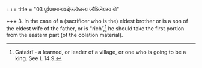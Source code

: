 +++
title = "03 पूर्वप्रथमान्यवद्येज्ज्येष्ठस्य ज्यैष्ठिनेयस्य यो"

+++
3. In the case of a (sacrificer who is the) eldest brother or is a son of the eldest wife of the father, or is "rich”,[^1] he should take the first portion from the eastern part (of the oblation material).  

[^1]: Gataśrī - a learned, or leader of a village, or one who is going to be a king. See I. 14.9.
